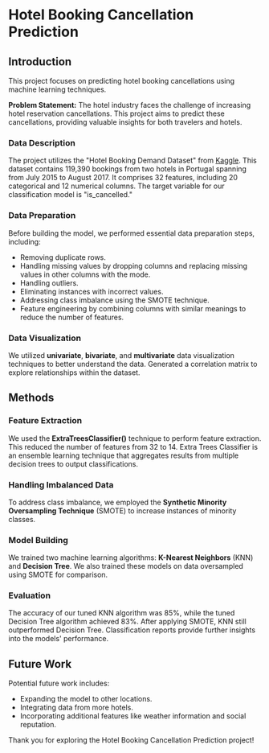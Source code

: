 


# Hotel Booking Cancellation Prediction

## Introduction

This project focuses on predicting hotel booking cancellations using machine learning techniques.

**Problem Statement:** The hotel industry faces the challenge of increasing hotel reservation cancellations. This project aims to predict these cancellations, providing valuable insights for both travelers and hotels.





### Data Description

The project utilizes the "Hotel Booking Demand Dataset" from [Kaggle](https://www.kaggle.com/datasets/jessemostipak/hotel-booking-demand). This dataset contains 119,390 bookings from two hotels in Portugal spanning from July 2015 to August 2017. It comprises 32 features, including 20 categorical and 12 numerical columns. The target variable for our classification model is "is_cancelled."

### Data Preparation

Before building the model, we performed essential data preparation steps, including:

- Removing duplicate rows.
- Handling missing values by dropping columns and replacing missing values in other columns with the mode.
- Handling outliers.
- Eliminating instances with incorrect values.
- Addressing class imbalance using the SMOTE technique.
- Feature engineering by combining columns with similar meanings to reduce the number of features.

### Data Visualization

We utilized **univariate**, **bivariate**, and **multivariate** data visualization techniques to better understand the data. Generated a correlation matrix to explore relationships within the dataset.

## Methods

### Feature Extraction

We used the **ExtraTreesClassifier()** technique to perform feature extraction. This reduced the number of features from 32 to 14. Extra Trees Classifier is an ensemble learning technique that aggregates results from multiple decision trees to output classifications.

### Handling Imbalanced Data

To address class imbalance, we employed the **Synthetic Minority Oversampling Technique** (SMOTE) to increase instances of minority classes.

### Model Building

We trained two machine learning algorithms: **K-Nearest Neighbors** (KNN) and **Decision Tree**. We also trained these models on data oversampled using SMOTE for comparison.

### Evaluation

The accuracy of our tuned KNN algorithm was 85%, while the tuned Decision Tree algorithm achieved 83%. After applying SMOTE, KNN still outperformed Decision Tree. Classification reports provide further insights into the models' performance.


## Future Work

Potential future work includes:

- Expanding the model to other locations.
- Integrating data from more hotels.
- Incorporating additional features like weather information and social reputation.

Thank you for exploring the Hotel Booking Cancellation Prediction project!


